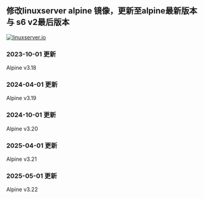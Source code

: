 ## 修改linuxserver alpine 镜像，更新至alpine最新版本与 s6 v2最后版本


<!-- DO NOT EDIT THIS FILE MANUALLY  -->
<!-- Please read the CONTRIBUTING.md -->

[linuxserverurl]: https://linuxserver.io
[forumurl]: https://forum.linuxserver.io
[ircurl]: https://www.linuxserver.io/irc/
[appurl]: https://alpinelinux.org

[![linuxserver.io](https://raw.githubusercontent.com/linuxserver/docker-templates/master/linuxserver.io/img/linuxserver_medium.png?v=4&s=4000)][linuxserverurl]

### 2023-10-01 更新
Alpine v3.18

### 2024-04-01 更新
Alpine v3.19

### 2024-10-01 更新
Alpine v3.20

### 2025-04-01 更新
Alpine v3.21

### 2025-05-01 更新
Alpine v3.22


